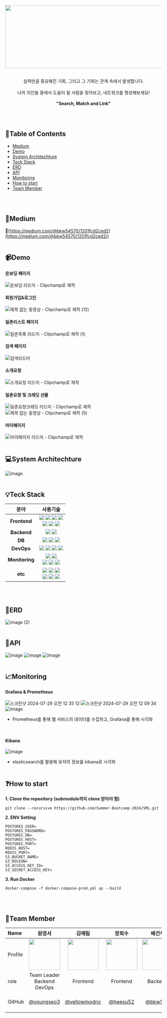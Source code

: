 <img src="https://github.com/user-attachments/assets/9c005124-49eb-422a-bcdb-da3de9a7dc9c" width="1155" height="203">
<br><br>
<p align="center">
  실력만큼 중요해진 기회, 그리고 그 기회는 관계 속에서 발생합니다.<br><br>
  나의 지인들 중에서 도움이 될 사람을 찾아보고, 네트워크를 형성해보세요!<br><br>
  <strong>"Search, Match and Link"</strong><br>
</p>
<br><br>

## 📝Table of Contents
- [Medium](#Medium)
- [Demo](#Demo)
- [System Architechture](#System-Architechture)
- [Teck Stack](#Teck-Stack)
- [ERD](#ERD)
- [API](#API)
- [Monitoring](#Monitoring)
- [How to start](#How-to-start)
- [Team Member](#Team-Member)

<br><br>
## 📒Medium
🔗[https://medium.com/@bkw54570/1201fcd2ced2](https://medium.com/@bkw54570/1201fcd2ced2/)
<br><br>
## 📹Demo 
 #### 온보딩 페이지 
![온보딩 리드미 - Clipchamp로 제작](https://github.com/user-attachments/assets/0b121a99-6a92-42db-b0ec-765c5d1ef9d4)
 #### 회원가입&로그인
 ![제목 없는 동영상 - Clipchamp로 제작 (12)](https://github.com/user-attachments/assets/ce3186b5-c6bb-4f1b-9483-cb99d55221b1) 
 #### 일촌리스트 페이지
![일촌목록 리드미 - Clipchamp로 제작 (1)](https://github.com/user-attachments/assets/2253c2e4-d75c-44e2-b888-88cc06ac1f2a)
 #### 검색 페이지 
![검색리드미](https://github.com/user-attachments/assets/0099c55a-dc44-4391-b2d5-84779f292ec9)
 #### 소개요청 
![소개요청 리드미 - Clipchamp로 제작](https://github.com/user-attachments/assets/2e472cdd-f185-40aa-b630-1c98aa88277d)
 #### 일촌요청 및 크레딧 선물
![일촌요청크레딧 리드미 - Clipchamp로 제작](https://github.com/user-attachments/assets/be2da9ca-5b34-4097-aea8-946035c3b9ea)
![제목 없는 동영상 - Clipchamp로 제작 (5)](https://github.com/user-attachments/assets/24de9367-7876-4c97-b691-8455b39b7553)
 #### 마이페이지 
 ![마이페이지 리드미 - Clipchamp로 제작](https://github.com/user-attachments/assets/db492313-b6c6-4230-8641-1ab387f5dc3b)
<br><br>


## 💻System Architechture
![image](https://github.com/user-attachments/assets/f883ab56-3570-40be-a688-2b13b0446230)
<br><br>

## 💡Teck Stack
| 분야    | 사용기술  |
|:---------:|:------:|
| **Frontend**  |   <img src="https://img.shields.io/badge/JAVASCRIPT-F7DF1E?style=for-the-badge&logo=Javascript&logoColor=000000"/> <img src="https://img.shields.io/badge/REACT-61DAFB?style=for-the-badge&logo=React&logoColor=000000"/> <img src="https://img.shields.io/badge/Vite-646CFF?style=for-the-badge&logo=Vite&logoColor=ffffff"/> <img src="https://img.shields.io/badge/cytoscape.js-F7DF1E?style=for-the-badge&logo=cytoscapedotjs&logoColor=000000"/> <br> <img src="https://img.shields.io/badge/TailwindCss-06B6D4?style=for-the-badge&logo=TailwindCSS&logoColor=ffffff"/> <img src="https://img.shields.io/badge/prettier-F7B93E?style=for-the-badge&logo=prettier&logoColor=ffffff"/> <img src="https://img.shields.io/badge/eslint-4B32C3?style=for-the-badge&logo=eslint&logoColor=ffffff"/> |
| **Backend**  | <img src="https://img.shields.io/badge/fastapi-009688?style=for-the-badge&logo=fastapi&logoColor=ffffff"/>  <img src="https://img.shields.io/badge/elasticsearch-005571?style=for-the-badge&logo=elasticsearch&logoColor=ffffff"/> | 
| **DB**  | <img src="https://img.shields.io/badge/postgresql-4169E1?style=for-the-badge&logo=postgresql&logoColor=ffffff"/>  <img src="https://img.shields.io/badge/redis-FF4438?style=for-the-badge&logo=redis&logoColor=ffffff"/> <img src="https://img.shields.io/badge/amazonrds-527FFF?style=for-the-badge&logo=amazonrds&logoColor=000000"/>  | 
| **DevOps**  | <img src="https://img.shields.io/badge/nginx-009639?style=for-the-badge&logo=nginx&logoColor=ffffff"/> <img src="https://img.shields.io/badge/docker-2496ED?style=for-the-badge&logo=docker&logoColor=ffffff"/> <img src="https://img.shields.io/badge/amazonec2-FF9900?style=for-the-badge&logo=amazonec2&logoColor=ffffff"/> <img src="https://img.shields.io/badge/amazons3-569A31?style=for-the-badge&logo=amazons3&logoColor=ffffff"/> |
| **Monitoring**	  | <img src="https://img.shields.io/badge/grafana-F46800?style=for-the-badge&logo=grafana&logoColor=ffffff"/> <img src="https://img.shields.io/badge/prometheus-E6522C?style=for-the-badge&logo=prometheus&logoColor=ffffff"/> <br> <img src="https://img.shields.io/badge/logstash-005571?style=for-the-badge&logo=logstash&logoColor=ffffff"/> <img src="https://img.shields.io/badge/kibana-005571?style=for-the-badge&logo=pkibanas&logoColor=ffffff"/> <img src="https://img.shields.io/badge/elasticsearch-005571?style=for-the-badge&logo=elasticsearch&logoColor=ffffff"/> | 
| **etc**  | <img src="https://img.shields.io/badge/swagger-85EA2D?style=for-the-badge&logo=swagger&logoColor=ffffff"/> <img src="https://img.shields.io/badge/github-181717?style=for-the-badge&logo=github&logoColor=ffffff"/> <img src="https://img.shields.io/badge/notion-000000?style=for-the-badge&logo=notion&logoColor=ffffff"/> <br> <img src="https://img.shields.io/badge/slack-4A154B?style=for-the-badge&logo=slack&logoColor=ffffff"/> <img src="https://img.shields.io/badge/figma-F24E1E?style=for-the-badge&logo=figma&logoColor=ffffff"/> <img src="https://img.shields.io/badge/postman-FF6C37?style=for-the-badge&logo=postman&logoColor=ffffff"/>|

<br><br>
## 💾ERD
![image (2)](https://github.com/user-attachments/assets/fac47ee6-eef6-4623-8735-16e08ad0f830)
<br><br>

## 🔑API
![image](https://github.com/user-attachments/assets/6e0a4bae-1f83-43b4-83ea-4dd9ee0e09e2)
![image](https://github.com/user-attachments/assets/ad3b530b-a333-4177-8eaa-ee869e181d4e)
![image](https://github.com/user-attachments/assets/7881b6ae-807a-40b0-a803-5b5dce21336b)
<br><br>

## 📈Monitoring
#### Grafana & Prometheus
![스크린샷 2024-07-29 오전 12 35 12](https://github.com/user-attachments/assets/a87a60af-9df8-4664-b9f2-31065c194e24) 
![스크린샷 2024-07-29 오전 12 09 34](https://github.com/user-attachments/assets/4172eee4-dc93-4e38-b023-1a3ea46dfece)
![image](https://github.com/user-attachments/assets/f83d9fc1-d546-4115-9726-c271205df2a3)
- Prometheus를 통해 웹 서비스의 데이터를 수집하고, Grafana를 통해 시각화

<br>

#### Kibana 
![image](https://github.com/user-attachments/assets/9a64785b-c7bb-4572-b186-8f89f422b7da)
- elasticsearch를 활용해 유저의 정보를 kibana로 시각화
<br><br>
## ❓How to start
**1. Clone the repository (submodule까지 clone 받아야 함)**
```
git clone --recursive https://github.com/Summer-Bootcamp-2024/SML.git
```
**2. ENV Setting**
```
POSTGRES_USER=
POSTGRES_PASSWORD=
POSTGRES_DB=
POSTGRES_HOST=
POSTGRES_PORT=
REDIS_HOST=
REDIS_PORT=
S3_BUCKET_NAME=
S3_REGION=
S3_ACCESS_KEY_ID=
S3_SECRET_ACCESS_KEY=
```
**3. Run Docker**
```
docker-compose -f docker-compose-prod.yml up --build
```
<br><br>

## 👥Team Member
| Name    |                   <center>원영서</center>                   |                    <center>김예림</center>                    |                   <center>장희수</center>                   |                 <center>배건우</center>                 |                     <center>진기태</center>                     |
| :------ | :---------------------------------------------------------: | :-----------------------------------------------------------: | :---------------------------------------------------------: | :-----------------------------------------------------: | :-------------------------------------------------------------: |
| Profile | <img src="https://github.com/user-attachments/assets/378b8dea-c088-4c64-9b36-9abe6603963a" width="100" height="100">  |  <img src="https://github.com/user-attachments/assets/930a0043-4630-4e5f-929f-431d058f1688" width="100" height="100">   | <img src="https://github.com/user-attachments/assets/7a645443-b51f-4a36-aba9-319326088799" width="100" height="100">   | <img src="https://github.com/user-attachments/assets/a75ab739-e053-4f9d-89f7-7bf33cecb115" width="100" height="100">  |  <img src="https://github.com/user-attachments/assets/b65e1842-38b8-4164-8319-12b5393e479a"  width="100" height="100">|
| role    |                 <center>Team Leader<br> Backend<br> DevOps</center>                  |                  <center> Frontend </center>                  |                 <center> Frontend </center>                 |               <center> Backend </center>               |                   <center> Backend </center>                    |
| GitHub  | <center>[@youngseo3](https://github.com/youngseo3)</center> | &nbsp;&nbsp;<center>[@yellowmodric](https://github.com/yellowmodric)</center>&nbsp;&nbsp; | &nbsp;&nbsp;<center>[@heesu52](https://github.com/heesu52)</center>&nbsp;&nbsp; | &nbsp;&nbsp;<center>[@bkw535](https://github.com/bkw535)</center>&nbsp;&nbsp; | &nbsp;&nbsp;<center>[@sensesis](https://github.com/sensesis)</center>&nbsp;&nbsp; | 
